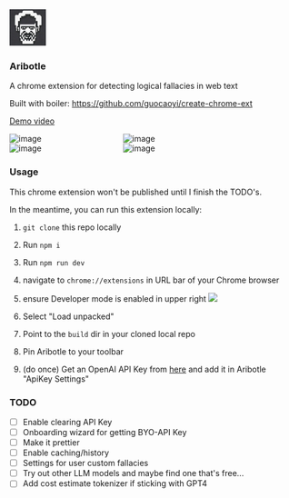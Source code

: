 <img src="https://github.com/clairefro/aribotle/blob/main/src/assets/logo.png?raw=true" width="64" style="margin: 0 auto;"/>

### Aribotle
A chrome extension for detecting logical fallacies in web text


Built with boiler: https://github.com/guocaoyi/create-chrome-ext

[Demo video](https://www.loom.com/share/ddf948318b5e4197815e5fbcba128d2a?sid=22a0a82a-2d7e-4361-8aef-3bbdf6ad22b7)

<div style="display: flex; flex-wrap: wrap; ">
<img width="200" alt="image" src="https://github.com/guocaoyi/create-chrome-ext/assets/9841162/c0c297bb-a3b5-4725-9e9b-a144ddfa1c48">

<img width="200" alt="image" src="https://github.com/guocaoyi/create-chrome-ext/assets/9841162/e5322225-e841-416c-883b-e5ee945a121c">

<img width="200" alt="image" src="https://github.com/guocaoyi/create-chrome-ext/assets/9841162/b30c393b-a2ce-4903-909c-d61d4192786f">

<img width="200" alt="image" src="https://github.com/guocaoyi/create-chrome-ext/assets/9841162/5aa14ef2-fc38-41b6-8cdd-c07a756619b4">
<div>


### Usage
This chrome extension won't be published until I finish the TODO's.

In the meantime, you can run this extension locally:

1. `git clone` this repo locally

1. Run `npm i`

1. Run `npm run dev`

1. navigate to `chrome://extensions` in URL bar of your Chrome browser

1. ensure Developer mode is enabled in upper right <img src="https://github.com/guocaoyi/create-chrome-ext/assets/9841162/eb2d9429-3327-48bf-a3ab-b8005cc063d1" width="100px">

1. Select "Load unpacked"

1. Point to the `build` dir in your cloned local repo

1. Pin Aribotle to your toolbar

1. (do once) Get an OpenAI API Key from [here](https://platform.openai.com/account/api-keys) and add it in Aribotle "ApiKey Settings"

### TODO
- [ ] Enable clearing API Key
- [ ] Onboarding wizard for getting BYO-API Key
- [ ] Make it prettier
- [ ] Enable caching/history
- [ ] Settings for user custom fallacies
- [ ] Try out other LLM models and maybe find one that's free...
- [ ] Add cost estimate tokenizer if sticking with GPT4
